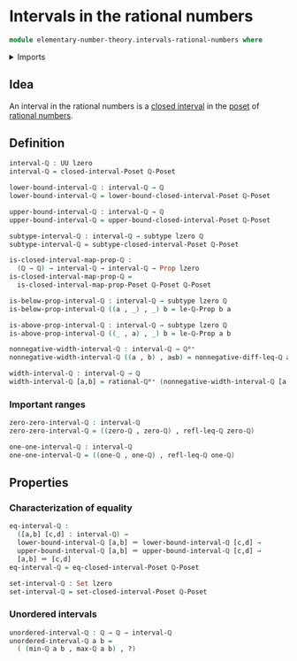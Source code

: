 # Intervals in the rational numbers

```agda
module elementary-number-theory.intervals-rational-numbers where
```

<details><summary>Imports</summary>

```agda
open import elementary-number-theory.inequality-rational-numbers
open import elementary-number-theory.strict-inequality-rational-numbers
open import elementary-number-theory.rational-numbers
open import elementary-number-theory.minimum-rational-numbers
open import elementary-number-theory.maximum-rational-numbers
open import elementary-number-theory.nonnegative-rational-numbers

open import foundation.dependent-pair-types
open import foundation.identity-types
open import foundation.propositions
open import foundation.subtypes
open import foundation.sets
open import foundation.universe-levels

open import order-theory.closed-intervals-posets
```

</details>

## Idea

An interval in the rational numbers is a
[closed interval](order-theory.closed-intervals-posets.md) in the
[poset](elementary-number-theory.inequality-rational-numbers.md) of
[rational numbers](elementary-number-theory.rational-numbers.md).

## Definition

```agda
interval-ℚ : UU lzero
interval-ℚ = closed-interval-Poset ℚ-Poset

lower-bound-interval-ℚ : interval-ℚ → ℚ
lower-bound-interval-ℚ = lower-bound-closed-interval-Poset ℚ-Poset

upper-bound-interval-ℚ : interval-ℚ → ℚ
upper-bound-interval-ℚ = upper-bound-closed-interval-Poset ℚ-Poset

subtype-interval-ℚ : interval-ℚ → subtype lzero ℚ
subtype-interval-ℚ = subtype-closed-interval-Poset ℚ-Poset

is-closed-interval-map-prop-ℚ :
  (ℚ → ℚ) → interval-ℚ → interval-ℚ → Prop lzero
is-closed-interval-map-prop-ℚ =
  is-closed-interval-map-prop-Poset ℚ-Poset ℚ-Poset

is-below-prop-interval-ℚ : interval-ℚ → subtype lzero ℚ
is-below-prop-interval-ℚ ((a , _) , _) b = le-ℚ-Prop b a

is-above-prop-interval-ℚ : interval-ℚ → subtype lzero ℚ
is-above-prop-interval-ℚ ((_ , a) , _) b = le-ℚ-Prop a b

nonnegative-width-interval-ℚ : interval-ℚ → ℚ⁰⁺
nonnegative-width-interval-ℚ ((a , b) , a≤b) = nonnegative-diff-leq-ℚ a b a≤b

width-interval-ℚ : interval-ℚ → ℚ
width-interval-ℚ [a,b] = rational-ℚ⁰⁺ (nonnegative-width-interval-ℚ [a,b])
```

### Important ranges

```agda
zero-zero-interval-ℚ : interval-ℚ
zero-zero-interval-ℚ = ((zero-ℚ , zero-ℚ) , refl-leq-ℚ zero-ℚ)

one-one-interval-ℚ : interval-ℚ
one-one-interval-ℚ = ((one-ℚ , one-ℚ) , refl-leq-ℚ one-ℚ)
```

## Properties

### Characterization of equality

```agda
eq-interval-ℚ :
  ([a,b] [c,d] : interval-ℚ) →
  lower-bound-interval-ℚ [a,b] ＝ lower-bound-interval-ℚ [c,d] →
  upper-bound-interval-ℚ [a,b] ＝ upper-bound-interval-ℚ [c,d] →
  [a,b] ＝ [c,d]
eq-interval-ℚ = eq-closed-interval-Poset ℚ-Poset

set-interval-ℚ : Set lzero
set-interval-ℚ = set-closed-interval-Poset ℚ-Poset
```

### Unordered intervals

```agda
unordered-interval-ℚ : ℚ → ℚ → interval-ℚ
unordered-interval-ℚ a b =
  ( (min-ℚ a b , max-ℚ a b) , ?)
```
